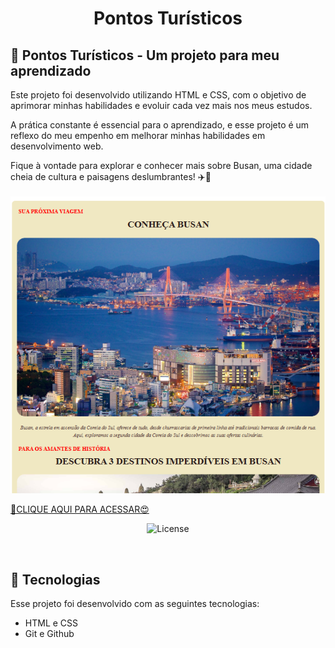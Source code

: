 <h1 align="center"> Pontos Turísticos</h1>

## 🌟 Pontos Turísticos - Um projeto para meu aprendizado

Este projeto foi desenvolvido utilizando HTML e CSS, com o objetivo de aprimorar minhas habilidades e evoluir cada vez mais nos meus estudos.

A prática constante é essencial para o aprendizado, e esse projeto é um reflexo do meu empenho em melhorar minhas habilidades em desenvolvimento web.

Fique à vontade para explorar e conhecer mais sobre Busan, uma cidade cheia de cultura e paisagens deslumbrantes! ✈️🌊
 <br/>
<br/>
<img
          src="./assets/img p.png"></a>
</p>

[🔗CLIQUE AQUI PARA ACESSAR😍](https://lailaamorim.github.io/Local-Tur-sticoII/)

<p align="center">
  <img alt="License" src="https://img.shields.io/static/v1?label=license&message=MIT&color=49AA26&labelColor=000000">
</p>

<br>

## 🚀 Tecnologias

Esse projeto foi desenvolvido com as seguintes tecnologias:

- HTML e CSS
- Git e Github
